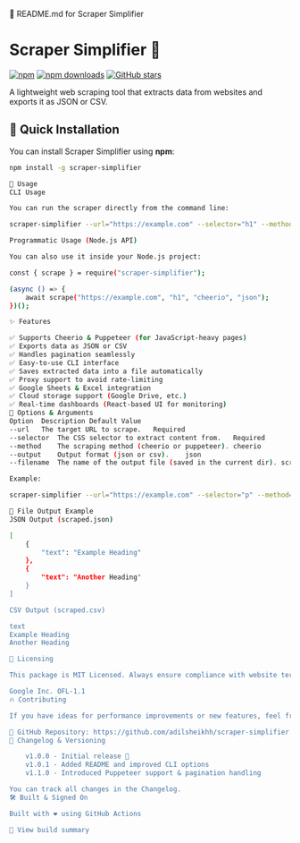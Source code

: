 📌 README.md for Scraper Simplifier

# Scraper Simplifier 🚀

[![npm](https://img.shields.io/npm/v/scraper-simplifier)](https://www.npmjs.com/package/scraper-simplifier)
[![npm downloads](https://img.shields.io/npm/dt/scraper-simplifier)](https://www.npmjs.com/package/scraper-simplifier)
[![GitHub stars](https://img.shields.io/github/stars/yourusername/scraper-simplifier?style=social)](https://github.com/yourusername/scraper-simplifier)

A lightweight web scraping tool that extracts data from websites and exports it as JSON or CSV.

## 🚀 **Quick Installation**  

You can install Scraper Simplifier using **npm**:

```sh
npm install -g scraper-simplifier

📖 Usage
CLI Usage

You can run the scraper directly from the command line:

scraper-simplifier --url="https://example.com" --selector="h1" --method="cheerio" --output="json" --filename="example"

Programmatic Usage (Node.js API)

You can also use it inside your Node.js project:

const { scrape } = require("scraper-simplifier");

(async () => {
    await scrape("https://example.com", "h1", "cheerio", "json");
})();

✨ Features

✅ Supports Cheerio & Puppeteer (for JavaScript-heavy pages)
✅ Exports data as JSON or CSV
✅ Handles pagination seamlessly
✅ Easy-to-use CLI interface
✅ Saves extracted data into a file automatically
✅ Proxy support to avoid rate-limiting
✅ Google Sheets & Excel integration
✅ Cloud storage support (Google Drive, etc.)
✅ Real-time dashboards (React-based UI for monitoring)
🔧 Options & Arguments
Option	Description	Default Value
--url	The target URL to scrape.	Required
--selector	The CSS selector to extract content from.	Required
--method	The scraping method (cheerio or puppeteer).	cheerio
--output	Output format (json or csv).	json
--filename	The name of the output file (saved in the current dir).	scraped

Example:

scraper-simplifier --url="https://example.com" --selector="p" --method="puppeteer" --output="csv" --filename="data"

📂 File Output Example
JSON Output (scraped.json)

[
    {
        "text": "Example Heading"
    },
    {
        "text": "Another Heading"
    }
]

CSV Output (scraped.csv)

text
Example Heading
Another Heading

📜 Licensing

This package is MIT Licensed. Always ensure compliance with website terms of service before scraping.

Google Inc. OFL-1.1
🔥 Contributing

If you have ideas for performance improvements or new features, feel free to star ⭐ and contribute on GitHub!

🔗 GitHub Repository: https://github.com/adilsheikhh/scraper-simplifier
📜 Changelog & Versioning

    v1.0.0 - Initial release 🎉
    v1.0.1 - Added README and improved CLI options
    v1.1.0 - Introduced Puppeteer support & pagination handling

You can track all changes in the Changelog.
🛠 Built & Signed On

Built with ❤️ using GitHub Actions

🔗 View build summary